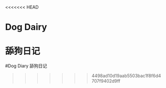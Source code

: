 <<<<<<< HEAD
# Dog Dairy
舔狗日记
=======
#Dog Diary
舔狗日记
>>>>>>> 4498ad10d19aab5503bac1f8f6d4707f9402d9ff
